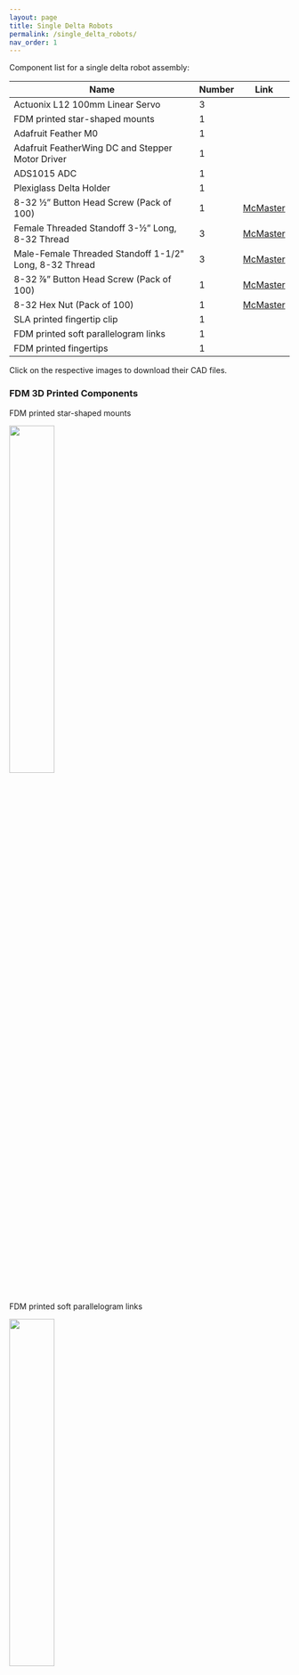 ```yaml
---
layout: page
title: Single Delta Robots
permalink: /single_delta_robots/
nav_order: 1
---
```


Component list for a single delta robot assembly:

| Name                                                   | Number | Link                                |
| ------------------------------------------------------ | ------ | ----------------------------------- |
| Actuonix L12 100mm Linear Servo                        | 3      |                                     |
| FDM printed star-shaped mounts                         | 1      |                                     |
| Adafruit Feather M0                                    | 1      |                                     |
| Adafruit FeatherWing DC and Stepper Motor Driver       | 1      |                                     |
| ADS1015 ADC                                            | 1      |                                     |
| Plexiglass Delta Holder                                | 1      |                                     |
| 8-32 ½” Button Head Screw (Pack of 100)                | 1      | [McMaster](https://www.mcmaster.com/92949A194/) |
| Female Threaded Standoff 3-½” Long, 8-32 Thread        | 3      | [McMaster](https://www.mcmaster.com/91115A839/) |
| Male-Female Threaded Standoff 1-1/2" Long, 8-32 Thread | 3      | [McMaster](https://www.mcmaster.com/91075A458/) |
| 8-32 ⅞” Button Head Screw (Pack of 100)                | 1      | [McMaster](https://www.mcmaster.com/92949A198/) |
| 8-32 Hex Nut (Pack of 100)                             | 1      | [McMaster](https://www.mcmaster.com/91841A009/) |
| SLA printed fingertip clip                             | 1      |                                     |
| FDM printed soft parallelogram links                   | 1      |                                     |
| FDM printed fingertips                                 | 1      |                                     |

Click on the respective images to download their CAD files.

### FDM 3D Printed Components
FDM printed star-shaped mounts

<a href="{{ site.baseurl }}/cad/FDM%20Printed%20Star%20Shaped%20Mount.STEP"><img src="{{ site.baseurl }}/cad/FDM%20Printed%20Star%20Shaped%20Mount.png"  width="40%" height="40%"/></a>

FDM printed soft parallelogram links

<a href="{{ site.baseurl }}/cad/FDM%20Printed%20Delta%20Link.STEP"> <img src="{{ site.baseurl }}/cad/FDM%20Printed%20Delta%20Link.png"  width="40%" height="40%" /></a>

FDM printed fingertips

<a href="{{ site.baseurl }}/cad/FDM%20Printed%20Fingertip.STEP"> <img src="{{ site.baseurl }}/cad/FDM%20Printed%20Fingertip.png"  width="15%" height="15%" /></a>

### SLA 3D Printed Components
SLA printed fingertip clip

<a href="{{ site.baseurl }}/cad/SLA%20Printed%20Fingertip%20Clip.STEP"> <img src="{{ site.baseurl }}/cad/SLA%20Printed%20Fingertip%20Clip.png"  width="30%" height="30%" /></a>

### Laser Cut Components
Plexiglass delta robot holder

<a href="{{ site.baseurl }}/cad/delta_mount.STEP"> <img src="{{ site.baseurl }}/cad/delta_mount.png"  width="30%" height="30%" /></a>

### Orderable Components + Assembly

##### Actuators
[Actuonix L12 100mm Linear Servo](https://www.actuonix.com/l12?sn=166599480&e=cor&ajx=1&nsrt=CID_N1&ontd=2&tag=XIDSC138)

##### Electronics
[Adafruit Feather M0](https://www.adafruit.com/product/2772)

[Adafruit FeatherWing DC and Stepper Motor Driver](https://www.adafruit.com/product/2927)

[Adafruit ADS1015 ADC](https://www.adafruit.com/product/1083)

Power Shield

##### Assembly
* Print a star shaped connector on the 3D printer using the default fine printing settings for PLA on your 3D printer.
* Attach the 3 linear actuators to the star shaped mount as shown below:
<img src="{{ site.baseurl }}/cad/mounted_actuators.png"  width="30%" height="30%" />

* Insert the 3 linear actuators through the 3 holes in the delta robot holder plexiglass cutout, spaced apart using the 3-½” Long Standoff.
* Attach the 3 legs of the parallelogram delta links to each of the linear actuators using 8-32 ½” screws and nuts.
* Follow along [This Guide]({{ site.baseurl }}/electronics/delta_shield_introduction.pdf){:target="_blank"} to learn how to put the electronics together 
* Use the [single delta shield]({{ site.baseurl }}/electronics/single_delta_shield.zip) to produce the PCB